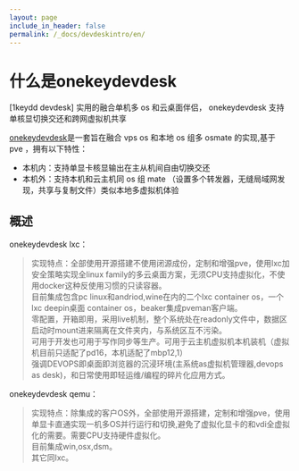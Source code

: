 ```yaml
---
layout: page
include_in_header: false
permalink: /_docs/devdeskintro/en/
---
```



什么是onekeydevdesk
=============


[1keydd devdesk] 实用的融合单机多 os 和云桌面伴侣， onekeydevdesk 支持单核显切换交还和跨网虚拟机共享

[onekeydevdesk]( https://gitee.com/minlearn/onekeydevdesk)是一套旨在融合 vps os 和本地 os 组多 osmate 的实现,基于 pve ，拥有以下特性：

+ 本机内：支持单显卡核显输出在主从机间自由切换交还
+ 本机外：支持本机和云主机同 os 组 mate （设置多个转发器，无缝局域网发现，共享与复制文件）类似本地多虚拟机体验

概述
------

onekeydevdesk lxc：

> 实现特点：全部使用开源搭建不使用闭源成份，定制和增强pve，使用lxc加安全策略实现全linux family的多云桌面方案，无须CPU支持虚拟化，不使用docker这种反使用习惯的只读容器。  
> 目前集成包含pc linux和andriod,wine在内的二个lxc container os，一个lxc deepin桌面 container os，beaker集成pveman客户端。  
> 零配置，开箱即用，采用live机制，整个系统处在readonly文件中，数据区启动时mount进来隔离在文件夹内，与系统区互不污染。    
> 可用于开发也可用于写作同步等生产。可用于云主机虚拟机本机装机（虚拟机目前只适配了pd16，本机适配了mbp12,1）  
> 强调DEVOPS即桌面即浏览器的沉浸环境(主系统as虚拟机管理器,devops as desk)，和日常使用即轻运维/编程的碎片化应用方式。

onekeydevdesk qemu：

> 实现特点：除集成的客户OS外，全部使用开源搭建，定制和增强pve，使用单显卡直通实现一机多OS并行运行和切换,避免了虚拟化显卡的和vdi全虚拟化的需要。需要CPU支持硬件虚拟化。  
> 目前集成win,osx,dsm。  
> 其它同lxc。  



